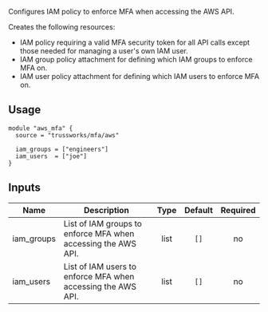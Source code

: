 <!-- BEGINNING OF PRE-COMMIT-TERRAFORM DOCS HOOK -->
Configures IAM policy to enforce MFA when accessing the AWS API.

Creates the following resources:

* IAM policy requiring a valid MFA security token for all API calls except those needed for managing a user's own IAM user.
* IAM group policy attachment for defining which IAM groups to enforce MFA on.
* IAM user policy attachment for defining which IAM users to enforce MFA on.

## Usage

```hcl
module "aws_mfa" {
  source = "trussworks/mfa/aws"

  iam_groups = ["engineers"]
  iam_users  = ["joe"]
}
```

## Inputs

| Name | Description | Type | Default | Required |
|------|-------------|:----:|:-----:|:-----:|
| iam\_groups | List of IAM groups to enforce MFA when accessing the AWS API. | list | `[]` | no |
| iam\_users | List of IAM users to enforce MFA when accessing the AWS API. | list | `[]` | no |

<!-- END OF PRE-COMMIT-TERRAFORM DOCS HOOK -->
